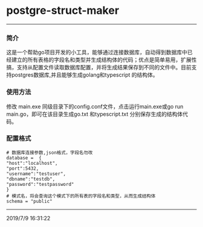 # postgre-struct-maker

----------

### 简介
这是一个帮助go项目开发的小工具，能够通过连接数据库，自动得到数据库中已经建立的所有表格的字段名和类型并生成结构体的代码；优点是简单易用，扩展性搞，支持从配置文件读取数据库配置，并将生成结果保存到不同的文件中。目前支持postgres数据库,并且能够生成golang和typescript 的结构体。

### 使用方法
修改 main.exe 同级目录下的config.conf文件，点击运行main.exe或go run main.go，即可在该目录生成go.txt 和typescript.txt 分别保存生成的结构体代码。

### 配置格式

    # 数据库连接参数,json格式，字段名勿改
    database =  {
    "host":"localhost",
    "port":5432,
    "username":"testuser",
    "dbname":"testdb",
    "password":"testpassword"
    }
    # 模式名，将会查询这个模式下的所有表的字段名和类型，从而生成结构体   
    schema = "public"
    

----------
2019/7/9 16:31:22 